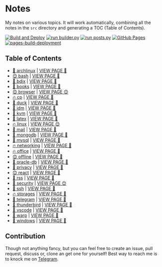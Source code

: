 # Notes

My notes on various topics. It will work automatically, combining all the notes in the `src` directory and generating a TOC (Table of Contents).

[![Build and Deploy](https://github.com/SharafatKarim/notes/actions/workflows/action.yml/badge.svg)](https://github.com/SharafatKarim/notes/actions/workflows/action.yml)
[![run builder.py](https://github.com/SharafatKarim/notes/actions/workflows/action.yml/badge.svg)](https://github.com/SharafatKarim/notes/actions/workflows/action.yml)
[![run posts.py](https://github.com/SharafatKarim/notes/actions/workflows/posts.yml/badge.svg)](https://github.com/SharafatKarim/notes/actions/workflows/posts.yml)
[![GitHub Pages](https://github.com/SharafatKarim/notes/actions/workflows/gh-pages.yml/badge.svg)](https://github.com/SharafatKarim/notes/actions/workflows/gh-pages.yml)
[![pages-build-deployment](https://github.com/SharafatKarim/notes/actions/workflows/pages/pages-build-deployment/badge.svg)](https://github.com/SharafatKarim/notes/actions/workflows/pages/pages-build-deployment)


## Table of Contents

- [🍕 archlinux](src/archlinux.md) | <a href='https://sharafat.is-a.dev/notes/archlinux' target='_blank'>VIEW PAGE 🎸</a>
- [😊 bash](src/bash.md) | <a href='https://sharafat.is-a.dev/notes/bash' target='_blank'>VIEW PAGE 🌈</a>
- [🎉 bdix](src/bdix.md) | <a href='https://sharafat.is-a.dev/notes/bdix' target='_blank'>VIEW PAGE 🤖</a>
- [🚀 books](src/books.md) | <a href='https://sharafat.is-a.dev/notes/books' target='_blank'>VIEW PAGE 🌟</a>
- [😊 browser](src/browser.md) | <a href='https://sharafat.is-a.dev/notes/browser' target='_blank'>VIEW PAGE 😊</a>
- [🔥 cp](src/cp.md) | <a href='https://sharafat.is-a.dev/notes/cp' target='_blank'>VIEW PAGE 🎉</a>
- [👾 duck](src/duck.md) | <a href='https://sharafat.is-a.dev/notes/duck' target='_blank'>VIEW PAGE 🌈</a>
- [👾 idm](src/idm.md) | <a href='https://sharafat.is-a.dev/notes/idm' target='_blank'>VIEW PAGE 🌟</a>
- [🤖 kvm](src/kvm.md) | <a href='https://sharafat.is-a.dev/notes/kvm' target='_blank'>VIEW PAGE 👾</a>
- [🍕 latex](src/latex.md) | <a href='https://sharafat.is-a.dev/notes/latex' target='_blank'>VIEW PAGE 🍕</a>
- [🔥 linux](src/linux.md) | <a href='https://sharafat.is-a.dev/notes/linux' target='_blank'>VIEW PAGE 😊</a>
- [🌈 mail](src/mail.md) | <a href='https://sharafat.is-a.dev/notes/mail' target='_blank'>VIEW PAGE 🌟</a>
- [🤖 mongodb](src/mongodb.md) | <a href='https://sharafat.is-a.dev/notes/mongodb' target='_blank'>VIEW PAGE 🌟</a>
- [🌟 mysql](src/mysql.md) | <a href='https://sharafat.is-a.dev/notes/mysql' target='_blank'>VIEW PAGE 🎸</a>
- [🔥 networking](src/networking.md) | <a href='https://sharafat.is-a.dev/notes/networking' target='_blank'>VIEW PAGE 🎉</a>
- [🔥 office](src/office.md) | <a href='https://sharafat.is-a.dev/notes/office' target='_blank'>VIEW PAGE 🌈</a>
- [😊 offline](src/offline.md) | <a href='https://sharafat.is-a.dev/notes/offline' target='_blank'>VIEW PAGE 🚀</a>
- [👾 oracle-db](src/oracle-db.md) | <a href='https://sharafat.is-a.dev/notes/oracle-db' target='_blank'>VIEW PAGE 🎸</a>
- [🤖 privacy](src/privacy.md) | <a href='https://sharafat.is-a.dev/notes/privacy' target='_blank'>VIEW PAGE 🌟</a>
- [😊 react](src/react.md) | <a href='https://sharafat.is-a.dev/notes/react' target='_blank'>VIEW PAGE 🍕</a>
- [🎸 rss](src/rss.md) | <a href='https://sharafat.is-a.dev/notes/rss' target='_blank'>VIEW PAGE 🤖</a>
- [🌈 security](src/security.md) | <a href='https://sharafat.is-a.dev/notes/security' target='_blank'>VIEW PAGE 😊</a>
- [🌈 ssh](src/ssh.md) | <a href='https://sharafat.is-a.dev/notes/ssh' target='_blank'>VIEW PAGE 🍕</a>
- [🔥 storages](src/storages.md) | <a href='https://sharafat.is-a.dev/notes/storages' target='_blank'>VIEW PAGE 🤖</a>
- [🤖 telegram](src/telegram.md) | <a href='https://sharafat.is-a.dev/notes/telegram' target='_blank'>VIEW PAGE 🌟</a>
- [🤖 thunderbird](src/thunderbird.md) | <a href='https://sharafat.is-a.dev/notes/thunderbird' target='_blank'>VIEW PAGE 🌟</a>
- [👾 vscode](src/vscode.md) | <a href='https://sharafat.is-a.dev/notes/vscode' target='_blank'>VIEW PAGE 🌈</a>
- [🤖 warp](src/warp.md) | <a href='https://sharafat.is-a.dev/notes/warp' target='_blank'>VIEW PAGE 🎸</a>
- [🌟 windows](src/windows.md) | <a href='https://sharafat.is-a.dev/notes/windows' target='_blank'>VIEW PAGE 🌈</a>

## Contribution

Though not anything fancy, but you can feel free to create an issue, pull request, discuss or, clone an get one for yourself!
Best way to reach me is to knock me on [Telegram](https://t.me/SharafatKarim).


